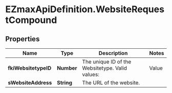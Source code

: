 # EZmaxApiDefinition.WebsiteRequestCompound

## Properties

Name | Type | Description | Notes
------------ | ------------- | ------------- | -------------
**fkiWebsitetypeID** | **Number** | The unique ID of the Websitetype.  Valid values:  |Value|Description| |-|-| |1|Website| |2|Twitter| |3|Facebook| |4|Survey| | 
**sWebsiteAddress** | **String** | The URL of the website. | 


